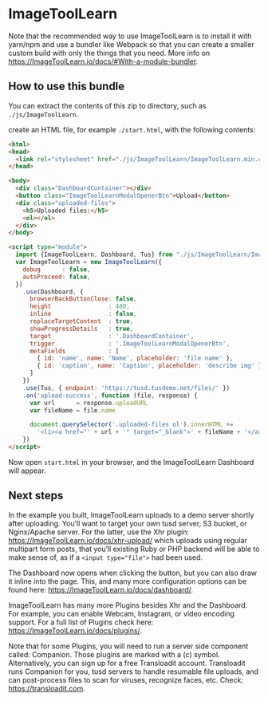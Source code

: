# ImageToolLearn

Note that the recommended way to use ImageToolLearn is to install it with yarn/npm and use a
bundler like Webpack so that you can create a smaller custom build with only the
things that you need. More info on <https://ImageToolLearn.io/docs/#With-a-module-bundler>.

## How to use this bundle

You can extract the contents of this zip to  directory, such as `./js/ImageToolLearn`.

create an HTML file, for example `./start.html`, with the following contents:

```html
<html>
<head>
  <link rel="stylesheet" href="./js/ImageToolLearn/ImageToolLearn.min.css">
</head>

<body>
  <div class="DashboardContainer"></div>
  <button class="ImageToolLearnModalOpenerBtn">Upload</button>
  <div class="uploaded-files">
    <h5>Uploaded files:</h5>
    <ol></ol>
  </div>
</body>

<script type="module">
  import {ImageToolLearn, Dashboard, Tus} from "./js/ImageToolLearn/ImageToolLearn.min.mjs"
  var ImageToolLearn = new ImageToolLearn({
    debug      : false,
    autoProceed: false,
  })
    .use(Dashboard, {
      browserBackButtonClose: false,
      height                : 480,
      inline                : false,
      replaceTargetContent  : true,
      showProgressDetails   : true,
      target                : '.DashboardContainer',
      trigger               : '.ImageToolLearnModalOpenerBtn',
      metaFields            : [
        { id: 'name', name: 'Name', placeholder: 'file name' },
        { id: 'caption', name: 'Caption', placeholder: 'describe img' }
      ]
    })
    .use(Tus, { endpoint: 'https://tusd.tusdemo.net/files/' })
    .on('upload-success', function (file, response) {
      var url      = response.uploadURL
      var fileName = file.name

      document.querySelector('.uploaded-files ol').innerHTML +=
        '<li><a href="' + url + '" target="_blank">' + fileName + '</a></li>'
    })
</script>
```

Now open `start.html` in your browser, and the ImageToolLearn Dashboard will appear.

## Next steps

In the example you built, ImageToolLearn uploads to a demo server shortly after uploading.
You’ll want to target your own tusd server, S3 bucket, or Nginx/Apache server. For the latter, use the Xhr plugin: <https://ImageToolLearn.io/docs/xhr-upload/> which uploads using regular multipart form posts, that you’ll existing Ruby or PHP backend will be able to make sense of, as if a `<input type="file">` had been used.

The Dashboard now opens when clicking the button, but you can also draw it inline into the page. This, and many more configuration options can be found here: <https://ImageToolLearn.io/docs/dashboard/>.

ImageToolLearn has many more Plugins besides Xhr and the Dashboard. For example, you can enable Webcam, Instagram, or video encoding support. For a full list of Plugins check here: <https://ImageToolLearn.io/docs/plugins/>.

Note that for some Plugins, you will need to run a server side component called: Companion. Those plugins are marked with a (c) symbol. Alternatively, you can sign up for a free Transloadit account. Transloadit runs Companion for you, tusd servers to handle resumable file uploads, and can post-process files to scan for viruses, recognize faces, etc. Check: <https://transloadit.com>.


